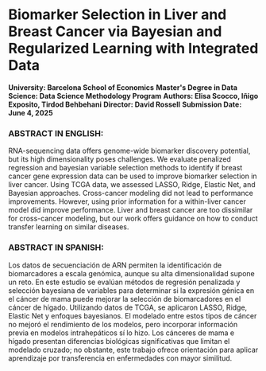 # Biomarker Selection in Liver and Breast Cancer via Bayesian and Regularized Learning with Integrated Data

**University: Barcelona School of Economics**
**Master's Degree in Data Science: Data Science Methodology Program**
**Authors: Elisa Scocco, Iñigo Exposito, Tirdod Behbehani**
**Director: David Rossell**
**Submission Date: June 4, 2025**

### ABSTRACT IN ENGLISH:
RNA-sequencing data offers genome-wide biomarker discovery potential, but its high dimensionality poses challenges. We evaluate penalized regression and bayesian variable selection methods to identify if breast cancer gene expression data can be used to improve biomarker selection in liver cancer. Using TCGA data, we assessed LASSO, Ridge, Elastic Net, and Bayesian approaches. Cross-cancer modeling did not lead to performance improvements. However, using prior information for a within-liver cancer model did improve performance. Liver and breast cancer are too dissimilar for cross-cancer modeling, but our work offers guidance on how to conduct transfer learning on similar diseases.

### ABSTRACT IN SPANISH:
Los datos de secuenciación de ARN permiten la identificación de biomarcadores a escala genómica, aunque su alta dimensionalidad supone un reto. En este estudio se evalúan métodos de regresión penalizada y selección bayesiana de variables para determinar si la expresión génica en el cáncer de mama puede mejorar la selección de biomarcadores en el cáncer de hígado. Utilizando datos de TCGA, se aplicaron LASSO, Ridge, Elastic Net y enfoques bayesianos. El modelado entre estos tipos de cáncer no mejoró el rendimiento de los modelos, pero incorporar información previa en modelos intrahepáticos sí lo hizo. Los cánceres de mama e hígado presentan diferencias biológicas significativas que limitan el modelado cruzado; no obstante, este trabajo ofrece orientación para aplicar aprendizaje por transferencia en enfermedades con mayor similitud.
